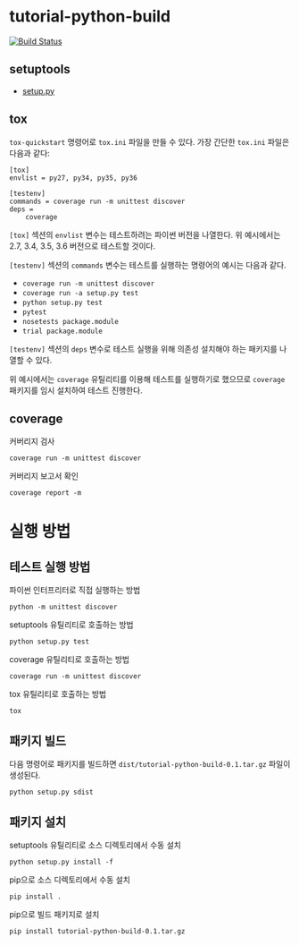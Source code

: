 # tutorial-python-build
[![Build Status](https://travis-ci.org/pincoin/tutorial-python-build.svg?branch=master)](https://travis-ci.org/pincoin/tutorial-python-build)

## setuptools
* [setup.py](setup.py)

## tox
`tox-quickstart` 명령어로 `tox.ini` 파일을 만들 수 있다. 가장 간단한 `tox.ini` 파일은 다음과 같다:

```
[tox]
envlist = py27, py34, py35, py36

[testenv]
commands = coverage run -m unittest discover
deps =
    coverage
```

`[tox]` 섹션의 `envlist` 변수는 테스트하려는 파이썬 버전을 나열한다. 위 예시에서는 2.7, 3.4, 3.5, 3.6 버전으로 테스트할 것이다.

`[testenv]` 섹션의 `commands` 변수는 테스트를 실행하는 명령어의 예시는 다음과 같다.

* `coverage run -m unittest discover`
* `coverage run -a setup.py test`
* `python setup.py test`
* `pytest`
* `nosetests package.module`
* `trial package.module`

`[testenv]` 섹션의 `deps` 변수로 테스트 실행을 위해 의존성 설치해야 하는 패키지를 나열할 수 있다.

위 예시에서는 `coverage` 유틸리티를 이용해 테스트를 실행하기로 했으므로 `coverage` 패키지를 임시 설치하여 테스트 진행한다.

## coverage
커버리지 검사

```
coverage run -m unittest discover
```

커버리지 보고서 확인
```
coverage report -m
```

# 실행 방법
## 테스트 실행 방법
파이썬 인터프리터로 직접 실행하는 방법

```
python -m unittest discover
```

setuptools 유틸리티로 호출하는 방법

```
python setup.py test
```

coverage 유틸리티로 호출하는 방법

```
coverage run -m unittest discover
```

tox 유틸리티로 호출하는 방법

```
tox
```

## 패키지 빌드
다음 명령어로 패키지를 빌드하면 `dist/tutorial-python-build-0.1.tar.gz` 파일이 생성된다.
```
python setup.py sdist
```

## 패키지 설치
setuptools 유틸리티로 소스 디렉토리에서 수동 설치

```
python setup.py install -f
```

pip으로 소스 디렉토리에서 수동 설치

```
pip install .

```

pip으로 빌드 패키지로 설치

```
pip install tutorial-python-build-0.1.tar.gz
```
